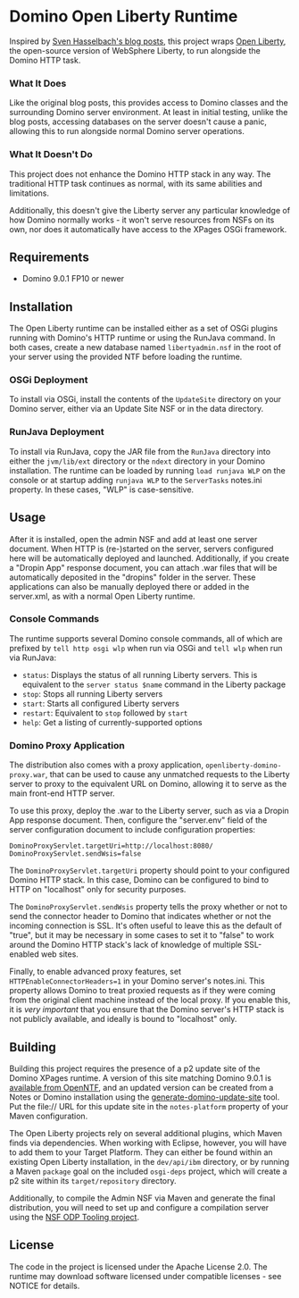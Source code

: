 # Domino Open Liberty Runtime

Inspired by [Sven Hasselbach's blog posts](http://hasselba.ch/blog/?p=2625), this project wraps [Open Liberty](https://openliberty.io), the open-source version of WebSphere Liberty, to run alongside the Domino HTTP task.

### What It Does

Like the original blog posts, this provides access to Domino classes and the surrounding Domino server environment. At least in initial testing, unlike the blog posts, accessing databases on the server doesn't cause a panic, allowing this to run alongside normal Domino server operations.

### What It Doesn't Do

This project does not enhance the Domino HTTP stack in any way. The traditional HTTP task continues as normal, with its same abilities and limitations.

Additionally, this doesn't give the Liberty server any particular knowledge of how Domino normally works - it won't serve resources from NSFs on its own, nor does it automatically have access to the XPages OSGi framework.

## Requirements

- Domino 9.0.1 FP10 or newer

## Installation

The Open Liberty runtime can be installed either as a set of OSGi plugins running with Domino's HTTP runtime or using the RunJava command. In both cases, create a new database named `libertyadmin.nsf` in the root of your server using the provided NTF before loading the runtime.

### OSGi Deployment

To install via OSGi, install the contents of the `UpdateSite` directory on your Domino server, either via an Update Site NSF or in the data directory.

### RunJava Deployment

To install via RunJava, copy the JAR file from the `RunJava` directory into either the `jvm/lib/ext` directory or the `ndext` directory in your Domino installation. The runtime can be loaded by running `load runjava WLP` on the console or at startup adding `runjava WLP` to the `ServerTasks` notes.ini property. In these cases, "WLP" is case-sensitive.

## Usage

After it is installed, open the admin NSF and add at least one server document. When HTTP is (re-)started on the server, servers configured here will be automatically deployed and launched. Additionally, if you create a "Dropin App" response document, you can attach .war files that will be automatically deposited in the "dropins" folder in the server. These applications can also be manually deployed there or added in the server.xml, as with a normal Open Liberty runtime.

### Console Commands

The runtime supports several Domino console commands, all of which are prefixed by `tell http osgi wlp` when run via OSGi and `tell wlp` when run via RunJava:

* `status`: Displays the status of all running Liberty servers. This is equivalent to the `server status $name` command in the Liberty package
* `stop`: Stops all running Liberty servers
* `start`: Starts all configured Liberty servers
* `restart`: Equivalent to `stop` followed by `start`
* `help`: Get a listing of currently-supported options

### Domino Proxy Application

The distribution also comes with a proxy application, `openliberty-domino-proxy.war`, that can be used to cause any unmatched requests to the Liberty server to proxy to the equivalent URL on Domino, allowing it to serve as the main front-end HTTP server.

To use this proxy, deploy the .war to the Liberty server, such as via a Dropin App response document. Then, configure the "server.env" field of the server configuration document to include configuration properties:

```
DominoProxyServlet.targetUri=http://localhost:8080/
DominoProxyServlet.sendWsis=false
```

The `DominoProxyServlet.targetUri` property should point to your configured Domino HTTP stack. In this case, Domino can be configured to bind to HTTP on "localhost" only for security purposes.

The `DominoProxyServlet.sendWsis` property tells the proxy whether or not to send the connector header to Domino that indicates whether or not the incoming connection is SSL. It's often useful to leave this as the default of "true", but it may be necessary in some cases to set it to "false" to work around the Domino HTTP stack's lack of knowledge of multiple SSL-enabled web sites.

Finally, to enable advanced proxy features, set `HTTPEnableConnectorHeaders=1` in your Domino server's notes.ini. This property allows Domino to treat proxied requests as if they were coming from the original client machine instead of the local proxy. If you enable this, it is *very important* that you ensure that the Domino server's HTTP stack is not publicly available, and ideally is bound to "localhost" only.

## Building

Building this project requires the presence of a p2 update site of the Domino XPages runtime. A version of this site matching Domino 9.0.1 is [available from OpenNTF](https://extlib.openntf.org/main.nsf/project.xsp?r=project/IBM%20Domino%20Update%20Site%20for%20Build%20Management/summary), and an updated version can be created from a Notes or Domino installation using the [generate-domino-update-site](https://stash.openntf.org/projects/P2T/repos/generate-domino-update-site/browse) tool. Put the file:// URL for this update site in the `notes-platform` property of your Maven configuration.

The Open Liberty projects rely on several additional plugins, which Maven finds via dependencies. When working with Eclipse, however, you will have to add them to your Target Platform. They can either be found within an existing Open Liberty installation, in the `dev/api/ibm` directory, or by running a Maven `package` goal on the included `osgi-deps` project, which will create a p2 site within its `target/repository` directory.

Additionally, to compile the Admin NSF via Maven and generate the final distribution, you will need to set up and configure a compilation server using the [NSF ODP Tooling project](https://github.com/OpenNTF/org.openntf.nsfodp).

## License

The code in the project is licensed under the Apache License 2.0. The runtime may download software licensed under compatible licenses - see NOTICE for details.